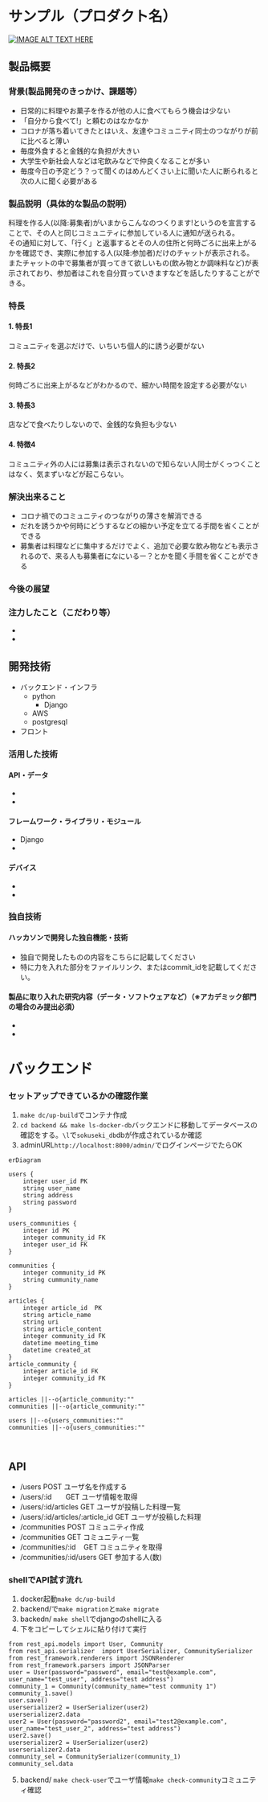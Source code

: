 # サンプル（プロダクト名）

[![IMAGE ALT TEXT HERE](https://jphacks.com/wp-content/uploads/2022/08/JPHACKS2022_ogp.jpg)](https://www.youtube.com/watch?v=LUPQFB4QyVo)

## 製品概要
### 背景(製品開発のきっかけ、課題等）
  - 日常的に料理やお菓子を作るが他の人に食べてもらう機会は少ない
  - 「自分から食べて!」と頼むのはなかなか
  - コロナが落ち着いてきたとはいえ、友達やコミュニティ同士のつながりが前に比べると薄い
  - 毎度外食すると金銭的な負担が大きい
  - 大学生や新社会人などは宅飲みなどで仲良くなることが多い
  - 毎度今日の予定どう？って聞くのはめんどくさい上に聞いた人に断られると次の人に聞く必要がある
  
### 製品説明（具体的な製品の説明）
料理を作る人(以降:募集者)がいまからこんなのつくります!というのを宣言することで、その人と同じコミュニティに参加している人に通知が送られる。  
その通知に対して、「行く」と返事するとその人の住所と何時ごろに出来上がるかを確認でき、実際に参加する人(以降:参加者)だけのチャットが表示される。  
またチャットの中で募集者が買ってきて欲しいもの(飲み物とか調味料など)が表示されており、参加者はこれを自分買っていきますなどを話したりすることができる。  
### 特長
#### 1. 特長1
コミュニティを選ぶだけで、いちいち個人的に誘う必要がない
#### 2. 特長2
何時ごろに出来上がるなどがわかるので、細かい時間を設定する必要がない
#### 3. 特長3
店などで食べたりしないので、金銭的な負担も少ない
#### 4. 特徴4
コミュニティ外の人には募集は表示されないので知らない人同士がくっつくことはなく、気まずいなどが起こらない。

### 解決出来ること
- コロナ禍でのコミュニティのつながりの薄さを解消できる
- だれを誘うかや何時にどうするなどの細かい予定を立てる手間を省くことができる
- 募集者は料理などに集中するだけでよく、追加で必要な飲み物なども表示されるので、来る人も募集者になにいるー？とかを聞く手間を省くことができる
### 今後の展望
### 注力したこと（こだわり等）
* 
* 

## 開発技術
- バックエンド・インフラ
  - python
    - Django
  - AWS
  - postgresql
- フロント
### 活用した技術
#### API・データ
* 
* 

#### フレームワーク・ライブラリ・モジュール
* Django
* 

#### デバイス
* 
* 

### 独自技術
#### ハッカソンで開発した独自機能・技術
* 独自で開発したものの内容をこちらに記載してください
* 特に力を入れた部分をファイルリンク、またはcommit_idを記載してください。

#### 製品に取り入れた研究内容（データ・ソフトウェアなど）（※アカデミック部門の場合のみ提出必須）
* 
* 



# バックエンド
### セットアップできているかの確認作業
1. `make dc/up-build`でコンテナ作成
2. `cd backend && make ls-docker-db`バックエンドに移動してデータベースの確認をする。`\l`で`sokuseki_db`dbが作成されているか確認
3. adminURL`http://localhost:8000/admin/`でログインページでたらOK


```mermaid
erDiagram

users {
    integer user_id PK
    string user_name
    string address
    string password
}

users_communities {
    integer id PK
    integer community_id FK
    integer user_id FK
}

communities {
    integer community_id PK
    string cummunity_name
} 

articles {
    integer article_id  PK
    string article_name 
    string uri
    string article_content
    integer community_id FK
    datetime meeting_time
    datetime created_at
}
article_community {
    integer article_id FK
    integer community_id FK
}

articles ||--o{article_community:""
communities ||--o{article_community:""

users ||--o{users_communities:""
communities ||--o{users_communities:""



```


## API 
- /users POST ユーザ名を作成する
- /users/:id       GET ユーザ情報を取得
- /users/:id/articles GET ユーザが投稿した料理一覧
- /users/:id/articles/:article_id GET ユーザが投稿した料理
- /communities POST コミュニティ作成
- /communities GET コミュニティ一覧
- /communities/:id    GET コミュニティを取得
- /communities/:id/users GET 参加する人(数)


### shellでAPI試す流れ
1. docker起動`make dc/up-build`
2. backend/で`make migration`と`make migrate`
3. backedn/ `make shell`でdjangoのshellに入る
4. 下をコピーしてシェルに貼り付けて実行
```
from rest_api.models import User, Community
from rest_api.serializer  import UserSerializer, CommunitySerializer
from rest_framework.renderers import JSONRenderer
from rest_framework.parsers import JSONParser
user = User(password="password", email="test@example.com", user_name="test_user", address="test address")
community_1 = Community(community_name="test community 1")
community_1.save()
user.save()
userserializer2 = UserSerializer(user2)
userserializer2.data
user2 = User(password="password2", email="test2@example.com", user_name="test_user_2", address="test address")
user2.save()
userserializer2 = UserSerializer(user2)
userserializer2.data
community_sel = CommunitySerializer(community_1)
community_sel.data
```
5. backend/ `make check-user`でユーザ情報`make check-community`コミュニティ確認